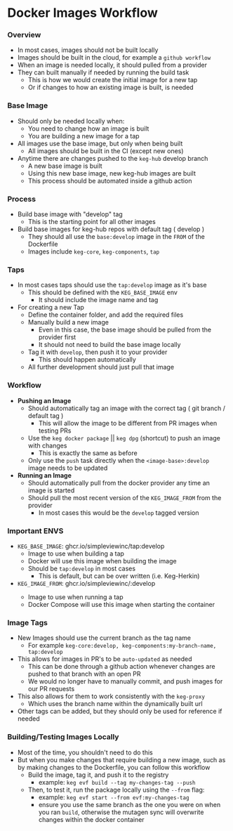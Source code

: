 # Docker Images Workflow

### Overview
  * In most cases, images should not be built locally
  * Images should be built in the cloud, for example a `github workflow`
  * When an image is needed locally, it should pulled from a provider
  * They can built manually if needed by running the build task
    * This is how we would create the initial image for a new tap
    * Or if changes to how an existing image is built, is needed

### Base Image
  * Should only be needed locally when:
    * You need to change how an image is built
    * You are building a new image for a tap
  * All images use the base image, but only when being built
    * All images should be built in the CI (except new ones)
  * Anytime there are changes pushed to the `keg-hub` develop branch
    * A new base image is built
    * Using this new base image, new keg-hub images are built
    * This process should be automated inside a github action

### Process 
* Build base image with "develop" tag
  * This is the starting point for all other images
* Build base images for keg-hub repos with default tag ( develop )
  * They should all use the `base:develop` image in the `FROM` of the Dockerfile
  * Images include `keg-core`, `keg-components`, `tap`

### Taps
  * In most cases taps should use the `tap:develop` image as it's base
    * This should be defined with the `KEG_BASE_IMAGE` env
      * It should include the image name and tag
  * For creating a new Tap
    * Define the container folder, and add the required files
    * Manually build a new image
      * Even in this case, the base image should be pulled from the provider first
      * It should not need to build the base image locally
    * Tag it with `develop`, then push it to your provider
      * This should happen automatically
    * All further development should just pull that image

### Workflow
  * **Pushing an Image**
    * Should automatically tag an image with the correct tag ( git branch / default tag )
      * This will allow the image to be different from PR images when testing PRs
    * Use the `keg docker package` || `keg dpg` (shortcut) to push an image with changes
      * This is exactly the same as before
    * Only use the `push` task directly when the `<image-base>:develop` image needs to be updated
  * **Running an Image**
    * Should automatically pull from the docker provider any time an image is started
    * Should pull the most recent version of the `KEG_IMAGE_FROM` from the provider
      * In most cases this would be the `develop` tagged version

### Important ENVS
  * `KEG_BASE_IMAGE`: ghcr.io/simpleviewinc/tap:develop
    * Image to use when building a tap
    * Docker will use this image when building the image
    * Should be `tap:develop` in most cases
      * This is default, but can be over written (i.e. Keg-Herkin)
  * `KEG_IMAGE_FROM`: ghcr.io/simpleviewinc/<tap-name>:develop
    * Image to use when running a tap
    * Docker Compose will use this image when starting the container

### Image Tags
  * New Images should use the current branch as the tag name
    * For example `keg-core:develop, keg-components:my-branch-name, tap:develop`
  * This allows for images in PR's to be `auto-updated` as needed
    * This can be done through a github action whenever changes are pushed to that branch with an open PR
    * We would no longer have to manually commit, and push images for our PR requests
  * This also allows for them to work consistently with the `keg-proxy`
    * Which uses the branch name within the dynamically built url
  * Other tags can be added, but they should only be used for reference if needed

### Building/Testing Images Locally
  * Most of the time, you shouldn't need to do this
  * But when you make changes that require building a new image, such as by making changes to the Dockerfile, you can follow this workflow
    * Build the image, tag it, and push it to the registry
      * example: `keg evf build --tag my-changes-tag --push`
    * Then, to test it, run the package locally using the `--from` flag:
      * example: `keg evf start --from evf:my-changes-tag`
      * ensure you use the same branch as the one you were on when you ran `build`, otherwise the mutagen sync will overwrite changes within the docker container
